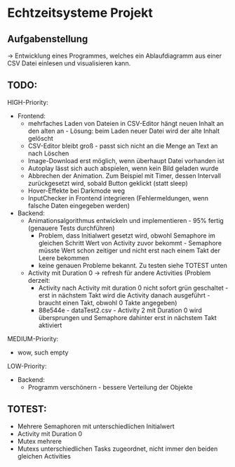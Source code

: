 # Echtzeitsysteme Projekt

## Aufgabenstellung
-> Entwicklung eines Programmes, welches ein Ablaufdiagramm aus einer CSV Datei einlesen und visualisieren kann.

## TODO:
HIGH-Priority:
* Frontend:
    * mehrfaches Laden von Dateien in CSV-Editor hängt neuen Inhalt an den alten an - Lösung: beim Laden neuer Datei wird der alte Inhalt gelöscht
    * CSV-Editor bleibt groß - passt sich nicht an die Menge an Text an nach Löschen
    * Image-Download erst möglich, wenn überhaupt Datei vorhanden ist
    * Autoplay lässt sich auch abspielen, wenn kein Bild geladen wurde
    * Abbrechen der Animation. Zum Beispiel mit Timer, dessen Intervall zurückgesetzt wird, sobald Button geklickt (statt sleep)
    * Hover-Effekte bei Darkmode weg
    * InputChecker in Frontend integrieren (Fehlermeldungen, wenn falsche Daten eingegeben werden)
* Backend:
    * Animationsalgorithmus entwickeln und implementieren - 95% fertig (genauere Tests durchführen)
        * Problem, dass Initialwert gesetzt wird, obwohl Semaphore im gleichen Schritt Wert von Activity zuvor bekommt - Semaphore müsste Wert schon zeitiger und nicht erst nach einem Takt der Leere bekommen
        * keine genauen Probleme bekannt. Zu testen siehe TOTEST unten
    * Activity mit Duration 0 -> refresh für andere Activities (Problem derzeit: 
        * Activity nach Activity mit duration 0 nicht sofort grün geschaltet - erst in nächstem Takt wird die Activity danach ausgeführt - braucht einen Takt, obwohl 0 Takte angegeben)
        * 88e544e - dataTest2.csv - Activity 2 mit Duration 0 wird übersprungen und Semaphore dahinter erst in nächstem Takt aktiviert

MEDIUM-Priority:
* wow, such empty

LOW-Priority:
* Backend:
    * Programm verschönern - bessere Verteilung der Objekte

## TOTEST:
* Mehrere Semaphoren mit unterschiedlichen Initialwert
* Activity mit Duration 0
* Mutex mehrere
* Mutexs unterschiedlichen Tasks zugeordnet, nicht immer den beiden gleichen Activities